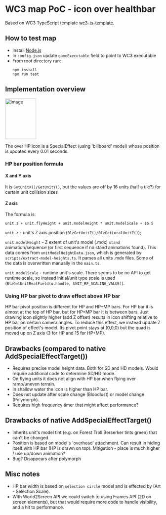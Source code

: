 # WC3 map PoC - icon over healthbar

Based on WC3 TypeScript template [wc3-ts-template](https://cipherxof.github.io/w3ts/docs/getting-started).

## How to test map

* Install [Node.js](https://nodejs.org/en/download)
* In `config.json` update `gameExecutable` field to point to WC3 executable
* From root directory run:
    ```shell
    npm install
    npm run test
    ```

## Implementation overview

<img width="100" height="131" alt="image" src="https://github.com/user-attachments/assets/d9e4ab41-472f-4246-ad03-22d1b1cb4cbb" />

The over HP icon is a SpecialEffect (using 'billboard' model) whose position is updated every 0.01 seconds.

### HP bar position formula

#### X and Y axis

It is `GetUnitX()/GetUnitY()`, but the values are off by 16 units (half a tile?) for certain unit collision sizes

#### Z axis

The formula is:

`unit.z + unit.flyHeight + unit.modelHeight * unit.modelScale + 16.5`

`unit.z` - unit's Z axis position (`BlzGetUnitZ()/BlzGetLocalUnitZ()`);

`unit.modelHeight` - Z extent of unit's model (.mdx) `stand` animation/sequence (or first sequence if no stand
animations found).
This data comes from `unitModelHeightData.json`, which is generated by `scripts/extract-model-heights.ts`.
It parses all units .mdx files.
Some of the data is overwritten manually in the `main.ts`.

`unit.modelScale` - runtime unit's scale. There seems to be no API to get runtime scale, so instead initial/unit type
scale is used (`BlzGetUnitRealField(u.handle, UNIT_RF_SCALING_VALUE)`).

### Using HP bar pivot to draw effect above HP bar

HP bar pivot position is different for HP and HP+MP bars.
For HP bar it is almost at the top of HP bar, but for HP+MP bar it is between bars.
Just drawing icon slightly higher (add Z offset) results in icon shifting relative to HP bar
on certain camera angles.
To reduce this effect, we instead update Z position of effect's model.
Its pivot point stays at (0,0,0) but the quad is moved up on Z axis (3 for HP and 15 for HP+MP).

## Drawbacks (compared to native AddSpecialEffectTarget())

* Requires precise model height data. Both for SD and HD models. Would require additional code to determine SD/HD mode.
* On flying units it does not align with HP bar when flying over ramp/uneven terrain.
* In shallow water the icon is higher than HP bar.
* Does not update after scale change (Bloodlust) or model change (Polymorph).
* Requires high frequency timer that might affect performance?

## Drawbacks of native AddSpecialEffectTarget()

* Inherits unit's model tint (e.g. on Forest Troll Berserker tints green) that can't be changed
* Position is based on model's 'overhead' attachment. Can result in hiding itself with HP bar (HP is drawn on top). Mitigation - place is much higher / use up/down animation?
* Bug? Disappears after polymorph

## Misc notes

* HP bar width is based on `selection circle` model and is effected by (Art - Selection Scale).
* With World2Screen API we could switch to using Frames API (2D on screen elements),
  but that would require more code to handle visibility, and a hit to performance.
